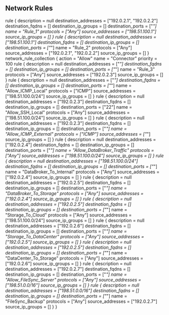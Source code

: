 ## Network Rules

rule {
    description           = null
    destination_addresses = ["192.0.2.1", "192.0.2.2"]
    destination_fqdns     = []
    destination_ip_groups = []
    destination_ports     = ["*"]
    name                  = "Rule_1"
    protocols             = ["Any"]
    source_addresses      = ["198.51.100.1"]
    source_ip_groups      = []
}
rule {
    description           = null
    destination_addresses = ["198.51.100.1"]
    destination_fqdns     = []
    destination_ip_groups = []
    destination_ports     = ["*"]
    name                  = "Rule_2"
    protocols             = ["Any"]
    source_addresses      = ["192.0.2.1", "192.0.2.2"]
    source_ip_groups      = []
}
network_rule_collection {
    action   = "Allow"
    name     = "Connector"
    priority = 100
    rule {
        description           = null
        destination_addresses = ["*"]
        destination_fqdns     = []
        destination_ip_groups = []
        destination_ports     = ["*"]
        name                  = "Rule_3"
        protocols             = ["Any"]
        source_addresses      = ["192.0.2.3"]
        source_ip_groups      = []
    }
    rule {
        description           = null
        destination_addresses = ["*"]
        destination_fqdns     = []
        destination_ip_groups = []
        destination_ports     = ["*"]
        name                  = "Allow_ICMP_Local"
        protocols             = ["ICMP"]
        source_addresses      = ["198.51.100.0/24"]
        source_ip_groups      = []
    }
    rule {
        description           = null
        destination_addresses = ["192.0.2.3"]
        destination_fqdns     = []
        destination_ip_groups = []
        destination_ports     = ["22"]
        name                  = "Allow_SSH_Local"
        protocols             = ["Any"]
        source_addresses      = ["198.51.100.0/24"]
        source_ip_groups      = []
    }
    rule {
        description           = null
        destination_addresses = ["192.0.2.3"]
        destination_fqdns     = []
        destination_ip_groups = []
        destination_ports     = ["*"]
        name                  = "Allow_ICMP_External"
        protocols             = ["ICMP"]
        source_addresses      = ["*"]
        source_ip_groups      = []
    }
    rule {
        description           = null
        destination_addresses = ["192.0.2.4"]
        destination_fqdns     = []
        destination_ip_groups = []
        destination_ports     = ["*"]
        name                  = "Allow_DataBroker_Traffic"
        protocols             = ["Any"]
        source_addresses      = ["198.51.100.0/24"]
        source_ip_groups      = []
    }
    rule {
        description           = null
        destination_addresses = ["198.51.100.0/24"]
        destination_fqdns     = []
        destination_ip_groups = []
        destination_ports     = ["*"]
        name                  = "DataBroker_To_Internal"
        protocols             = ["Any"]
        source_addresses      = ["192.0.2.4"]
        source_ip_groups      = []
    }
    rule {
        description           = null
        destination_addresses = ["192.0.2.5"]
        destination_fqdns     = []
        destination_ip_groups = []
        destination_ports     = ["*"]
        name                  = "DataBroker_To_Storage"
        protocols             = ["Any"]
        source_addresses      = ["192.0.2.4"]
        source_ip_groups      = []
    }
    rule {
        description           = null
        destination_addresses = ["192.0.2.5"]
        destination_fqdns     = []
        destination_ip_groups = []
        destination_ports     = ["*"]
        name                  = "Storage_To_Cloud"
        protocols             = ["Any"]
        source_addresses      = ["198.51.100.0/24"]
        source_ip_groups      = []
    }
    rule {
        description           = null
        destination_addresses = ["192.0.2.6"]
        destination_fqdns     = []
        destination_ip_groups = []
        destination_ports     = ["*"]
        name                  = "Storage_To_DataCenter"
        protocols             = ["Any"]
        source_addresses      = ["192.0.2.5"]
        source_ip_groups      = []
    }
    rule {
        description           = null
        destination_addresses = ["192.0.2.5"]
        destination_fqdns     = []
        destination_ip_groups = []
        destination_ports     = ["*"]
        name                  = "DataCenter_To_Storage"
        protocols             = ["Any"]
        source_addresses      = ["192.0.2.6"]
        source_ip_groups      = []
    }
    rule {
        description           = null
        destination_addresses = ["192.0.2.7"]
        destination_fqdns     = []
        destination_ip_groups = []
        destination_ports     = ["*"]
        name                  = "Allow_FileSync_Server"
        protocols             = ["Any"]
        source_addresses      = ["198.51.0.0/16"]
        source_ip_groups      = []
    }
    rule {
        description           = null
        destination_addresses = ["198.51.0.0/16"]
        destination_fqdns     = []
        destination_ip_groups = []
        destination_ports     = ["*"]
        name                  = "FileSync_Backup"
        protocols             = ["Any"]
        source_addresses      = ["192.0.2.7"]
        source_ip_groups      = []
    }
}